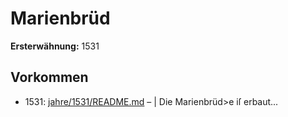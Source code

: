 # Marienbrüd

**Ersterwähnung:** 1531

## Vorkommen
- 1531: [jahre/1531/README.md](../jahre/1531/README.md) – |
Die Marienbrüd>e iſ erbaut...
